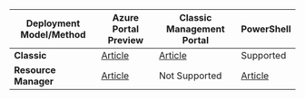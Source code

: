 | **Deployment Model/Method** | **Azure Portal Preview** | **Classic Management Portal** | **PowerShell** |
| --- | --- | --- | --- |
| **Classic** |[Article](../articles/vpn-gateway/vpn-gateway-howto-point-to-site-classic-azure-portal.md) |[Article](../articles/vpn-gateway/vpn-gateway-point-to-site-create.md) |Supported |
| **Resource Manager** |[Article](../articles/vpn-gateway/vpn-gateway-howto-point-to-site-resource-manager-portal.md) |Not Supported |[Article](../articles/vpn-gateway/vpn-gateway-howto-point-to-site-rm-ps.md) |